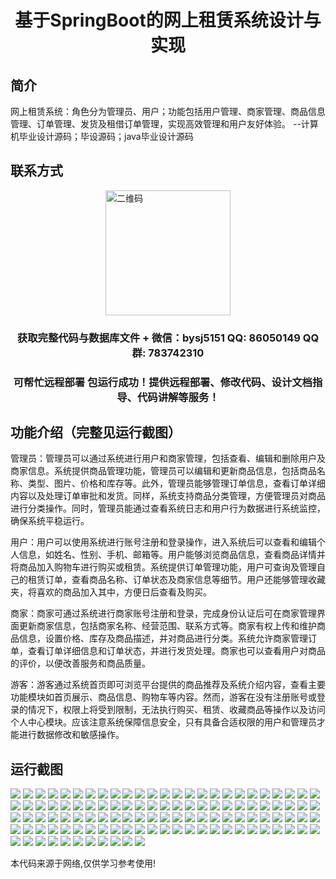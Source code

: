 <p><h1 align="center">基于SpringBoot的网上租赁系统设计与实现</h1></p>

## 简介
网上租赁系统：角色分为管理员、用户；功能包括用户管理、商家管理、商品信息管理、订单管理、发货及租借订单管理，实现高效管理和用户友好体验。    --计算机毕业设计源码；毕设源码；java毕业设计源码


## 联系方式
<img src="https://bs-1329754181.cos.ap-shanghai.myqcloud.com/wx.jpg" alt="二维码" style="display: block; margin: 0 auto;" width="200px">
<p><h3 align="center">获取完整代码与数据库文件 + 微信：bysj5151 QQ: 86050149 QQ群: 783742310</h3></p>
<p><h3 align="center">可帮忙远程部署 包运行成功！提供远程部署、修改代码、设计文档指导、代码讲解等服务！</h3></p>

## 功能介绍（完整见运行截图）
管理员：管理员可以通过系统进行用户和商家管理，包括查看、编辑和删除用户及商家信息。系统提供商品管理功能，管理员可以编辑和更新商品信息，包括商品名称、类型、图片、价格和库存等。此外，管理员能够管理订单信息，查看订单详细内容以及处理订单审批和发货。同样，系统支持商品分类管理，方便管理员对商品进行分类操作。同时，管理员能通过查看系统日志和用户行为数据进行系统监控，确保系统平稳运行。

用户：用户可以使用系统进行账号注册和登录操作，进入系统后可以查看和编辑个人信息，如姓名、性别、手机、邮箱等。用户能够浏览商品信息，查看商品详情并将商品加入购物车进行购买或租赁。系统提供订单管理功能，用户可查询及管理自己的租赁订单，查看商品名称、订单状态及商家信息等细节。用户还能够管理收藏夹，将喜欢的商品加入其中，方便日后查看及购买。

商家：商家可通过系统进行商家账号注册和登录，完成身份认证后可在商家管理界面更新商家信息，包括商家名称、经营范围、联系方式等。商家有权上传和维护商品信息，设置价格、库存及商品描述，并对商品进行分类。系统允许商家管理订单，查看订单详细信息和订单状态，并进行发货处理。商家也可以查看用户对商品的评价，以便改善服务和商品质量。

游客：游客通过系统首页即可浏览平台提供的商品推荐及系统介绍内容，查看主要功能模块如首页展示、商品信息、购物车等内容。然而，游客在没有注册账号或登录的情况下，权限上将受到限制，无法执行购买、租赁、收藏商品等操作以及访问个人中心模块。应该注意系统保障信息安全，只有具备合适权限的用户和管理员才能进行数据修改和敏感操作。


## 运行截图
![](https://bs-1329754181.cos.ap-shanghai.myqcloud.com/spring/OnlineRentalSystemDesignAndImplementation/img/001.jpg)
![](https://bs-1329754181.cos.ap-shanghai.myqcloud.com/spring/OnlineRentalSystemDesignAndImplementation/img/002.jpg)
![](https://bs-1329754181.cos.ap-shanghai.myqcloud.com/spring/OnlineRentalSystemDesignAndImplementation/img/003.jpg)
![](https://bs-1329754181.cos.ap-shanghai.myqcloud.com/spring/OnlineRentalSystemDesignAndImplementation/img/004.jpg)
![](https://bs-1329754181.cos.ap-shanghai.myqcloud.com/spring/OnlineRentalSystemDesignAndImplementation/img/005.jpg)
![](https://bs-1329754181.cos.ap-shanghai.myqcloud.com/spring/OnlineRentalSystemDesignAndImplementation/img/006.jpg)
![](https://bs-1329754181.cos.ap-shanghai.myqcloud.com/spring/OnlineRentalSystemDesignAndImplementation/img/007.jpg)
![](https://bs-1329754181.cos.ap-shanghai.myqcloud.com/spring/OnlineRentalSystemDesignAndImplementation/img/008.jpg)
![](https://bs-1329754181.cos.ap-shanghai.myqcloud.com/spring/OnlineRentalSystemDesignAndImplementation/img/009.jpg)
![](https://bs-1329754181.cos.ap-shanghai.myqcloud.com/spring/OnlineRentalSystemDesignAndImplementation/img/010.jpg)
![](https://bs-1329754181.cos.ap-shanghai.myqcloud.com/spring/OnlineRentalSystemDesignAndImplementation/img/011.jpg)
![](https://bs-1329754181.cos.ap-shanghai.myqcloud.com/spring/OnlineRentalSystemDesignAndImplementation/img/012.jpg)
![](https://bs-1329754181.cos.ap-shanghai.myqcloud.com/spring/OnlineRentalSystemDesignAndImplementation/img/013.jpg)
![](https://bs-1329754181.cos.ap-shanghai.myqcloud.com/spring/OnlineRentalSystemDesignAndImplementation/img/014.jpg)
![](https://bs-1329754181.cos.ap-shanghai.myqcloud.com/spring/OnlineRentalSystemDesignAndImplementation/img/015.jpg)
![](https://bs-1329754181.cos.ap-shanghai.myqcloud.com/spring/OnlineRentalSystemDesignAndImplementation/img/016.jpg)
![](https://bs-1329754181.cos.ap-shanghai.myqcloud.com/spring/OnlineRentalSystemDesignAndImplementation/img/017.jpg)
![](https://bs-1329754181.cos.ap-shanghai.myqcloud.com/spring/OnlineRentalSystemDesignAndImplementation/img/018.jpg)
![](https://bs-1329754181.cos.ap-shanghai.myqcloud.com/spring/OnlineRentalSystemDesignAndImplementation/img/019.jpg)
![](https://bs-1329754181.cos.ap-shanghai.myqcloud.com/spring/OnlineRentalSystemDesignAndImplementation/img/020.jpg)
![](https://bs-1329754181.cos.ap-shanghai.myqcloud.com/spring/OnlineRentalSystemDesignAndImplementation/img/021.jpg)
![](https://bs-1329754181.cos.ap-shanghai.myqcloud.com/spring/OnlineRentalSystemDesignAndImplementation/img/022.jpg)
![](https://bs-1329754181.cos.ap-shanghai.myqcloud.com/spring/OnlineRentalSystemDesignAndImplementation/img/023.jpg)
![](https://bs-1329754181.cos.ap-shanghai.myqcloud.com/spring/OnlineRentalSystemDesignAndImplementation/img/024.jpg)
![](https://bs-1329754181.cos.ap-shanghai.myqcloud.com/spring/OnlineRentalSystemDesignAndImplementation/img/025.jpg)
![](https://bs-1329754181.cos.ap-shanghai.myqcloud.com/spring/OnlineRentalSystemDesignAndImplementation/img/026.jpg)
![](https://bs-1329754181.cos.ap-shanghai.myqcloud.com/spring/OnlineRentalSystemDesignAndImplementation/img/027.jpg)
![](https://bs-1329754181.cos.ap-shanghai.myqcloud.com/spring/OnlineRentalSystemDesignAndImplementation/img/028.jpg)
![](https://bs-1329754181.cos.ap-shanghai.myqcloud.com/spring/OnlineRentalSystemDesignAndImplementation/img/029.jpg)
![](https://bs-1329754181.cos.ap-shanghai.myqcloud.com/spring/OnlineRentalSystemDesignAndImplementation/img/030.jpg)
![](https://bs-1329754181.cos.ap-shanghai.myqcloud.com/spring/OnlineRentalSystemDesignAndImplementation/img/031.jpg)
![](https://bs-1329754181.cos.ap-shanghai.myqcloud.com/spring/OnlineRentalSystemDesignAndImplementation/img/032.jpg)
![](https://bs-1329754181.cos.ap-shanghai.myqcloud.com/spring/OnlineRentalSystemDesignAndImplementation/img/033.jpg)
![](https://bs-1329754181.cos.ap-shanghai.myqcloud.com/spring/OnlineRentalSystemDesignAndImplementation/img/034.jpg)
![](https://bs-1329754181.cos.ap-shanghai.myqcloud.com/spring/OnlineRentalSystemDesignAndImplementation/img/035.jpg)
![](https://bs-1329754181.cos.ap-shanghai.myqcloud.com/spring/OnlineRentalSystemDesignAndImplementation/img/036.jpg)
![](https://bs-1329754181.cos.ap-shanghai.myqcloud.com/spring/OnlineRentalSystemDesignAndImplementation/img/037.jpg)
![](https://bs-1329754181.cos.ap-shanghai.myqcloud.com/spring/OnlineRentalSystemDesignAndImplementation/img/038.jpg)
![](https://bs-1329754181.cos.ap-shanghai.myqcloud.com/spring/OnlineRentalSystemDesignAndImplementation/img/039.jpg)
![](https://bs-1329754181.cos.ap-shanghai.myqcloud.com/spring/OnlineRentalSystemDesignAndImplementation/img/040.jpg)
![](https://bs-1329754181.cos.ap-shanghai.myqcloud.com/spring/OnlineRentalSystemDesignAndImplementation/img/041.jpg)
![](https://bs-1329754181.cos.ap-shanghai.myqcloud.com/spring/OnlineRentalSystemDesignAndImplementation/img/042.jpg)
![](https://bs-1329754181.cos.ap-shanghai.myqcloud.com/spring/OnlineRentalSystemDesignAndImplementation/img/043.jpg)
![](https://bs-1329754181.cos.ap-shanghai.myqcloud.com/spring/OnlineRentalSystemDesignAndImplementation/img/044.jpg)
![](https://bs-1329754181.cos.ap-shanghai.myqcloud.com/spring/OnlineRentalSystemDesignAndImplementation/img/045.jpg)
![](https://bs-1329754181.cos.ap-shanghai.myqcloud.com/spring/OnlineRentalSystemDesignAndImplementation/img/046.jpg)
![](https://bs-1329754181.cos.ap-shanghai.myqcloud.com/spring/OnlineRentalSystemDesignAndImplementation/img/047.jpg)
![](https://bs-1329754181.cos.ap-shanghai.myqcloud.com/spring/OnlineRentalSystemDesignAndImplementation/img/048.jpg)
![](https://bs-1329754181.cos.ap-shanghai.myqcloud.com/spring/OnlineRentalSystemDesignAndImplementation/img/049.jpg)
![](https://bs-1329754181.cos.ap-shanghai.myqcloud.com/spring/OnlineRentalSystemDesignAndImplementation/img/050.jpg)
![](https://bs-1329754181.cos.ap-shanghai.myqcloud.com/spring/OnlineRentalSystemDesignAndImplementation/img/051.jpg)
![](https://bs-1329754181.cos.ap-shanghai.myqcloud.com/spring/OnlineRentalSystemDesignAndImplementation/img/052.jpg)
![](https://bs-1329754181.cos.ap-shanghai.myqcloud.com/spring/OnlineRentalSystemDesignAndImplementation/img/053.jpg)
![](https://bs-1329754181.cos.ap-shanghai.myqcloud.com/spring/OnlineRentalSystemDesignAndImplementation/img/054.jpg)
![](https://bs-1329754181.cos.ap-shanghai.myqcloud.com/spring/OnlineRentalSystemDesignAndImplementation/img/055.jpg)
![](https://bs-1329754181.cos.ap-shanghai.myqcloud.com/spring/OnlineRentalSystemDesignAndImplementation/img/056.jpg)
![](https://bs-1329754181.cos.ap-shanghai.myqcloud.com/spring/OnlineRentalSystemDesignAndImplementation/img/057.jpg)
![](https://bs-1329754181.cos.ap-shanghai.myqcloud.com/spring/OnlineRentalSystemDesignAndImplementation/img/058.jpg)
![](https://bs-1329754181.cos.ap-shanghai.myqcloud.com/spring/OnlineRentalSystemDesignAndImplementation/img/059.jpg)
![](https://bs-1329754181.cos.ap-shanghai.myqcloud.com/spring/OnlineRentalSystemDesignAndImplementation/img/060.jpg)
![](https://bs-1329754181.cos.ap-shanghai.myqcloud.com/spring/OnlineRentalSystemDesignAndImplementation/img/061.jpg)
![](https://bs-1329754181.cos.ap-shanghai.myqcloud.com/spring/OnlineRentalSystemDesignAndImplementation/img/062.jpg)
![](https://bs-1329754181.cos.ap-shanghai.myqcloud.com/spring/OnlineRentalSystemDesignAndImplementation/img/063.jpg)
![](https://bs-1329754181.cos.ap-shanghai.myqcloud.com/spring/OnlineRentalSystemDesignAndImplementation/img/064.jpg)
![](https://bs-1329754181.cos.ap-shanghai.myqcloud.com/spring/OnlineRentalSystemDesignAndImplementation/img/065.jpg)
![](https://bs-1329754181.cos.ap-shanghai.myqcloud.com/spring/OnlineRentalSystemDesignAndImplementation/img/066.jpg)
![](https://bs-1329754181.cos.ap-shanghai.myqcloud.com/spring/OnlineRentalSystemDesignAndImplementation/img/067.jpg)
![](https://bs-1329754181.cos.ap-shanghai.myqcloud.com/spring/OnlineRentalSystemDesignAndImplementation/img/068.jpg)
![](https://bs-1329754181.cos.ap-shanghai.myqcloud.com/spring/OnlineRentalSystemDesignAndImplementation/img/069.jpg)
![](https://bs-1329754181.cos.ap-shanghai.myqcloud.com/spring/OnlineRentalSystemDesignAndImplementation/img/070.jpg)
![](https://bs-1329754181.cos.ap-shanghai.myqcloud.com/spring/OnlineRentalSystemDesignAndImplementation/img/071.jpg)
![](https://bs-1329754181.cos.ap-shanghai.myqcloud.com/spring/OnlineRentalSystemDesignAndImplementation/img/072.jpg)
![](https://bs-1329754181.cos.ap-shanghai.myqcloud.com/spring/OnlineRentalSystemDesignAndImplementation/img/073.jpg)
![](https://bs-1329754181.cos.ap-shanghai.myqcloud.com/spring/OnlineRentalSystemDesignAndImplementation/img/074.jpg)
![](https://bs-1329754181.cos.ap-shanghai.myqcloud.com/spring/OnlineRentalSystemDesignAndImplementation/img/075.jpg)
![](https://bs-1329754181.cos.ap-shanghai.myqcloud.com/spring/OnlineRentalSystemDesignAndImplementation/img/076.jpg)
![](https://bs-1329754181.cos.ap-shanghai.myqcloud.com/spring/OnlineRentalSystemDesignAndImplementation/img/077.jpg)
![](https://bs-1329754181.cos.ap-shanghai.myqcloud.com/spring/OnlineRentalSystemDesignAndImplementation/img/078.jpg)
![](https://bs-1329754181.cos.ap-shanghai.myqcloud.com/spring/OnlineRentalSystemDesignAndImplementation/img/079.jpg)
![](https://bs-1329754181.cos.ap-shanghai.myqcloud.com/spring/OnlineRentalSystemDesignAndImplementation/img/080.jpg)
![](https://bs-1329754181.cos.ap-shanghai.myqcloud.com/spring/OnlineRentalSystemDesignAndImplementation/img/081.jpg)
![](https://bs-1329754181.cos.ap-shanghai.myqcloud.com/spring/OnlineRentalSystemDesignAndImplementation/img/082.jpg)
![](https://bs-1329754181.cos.ap-shanghai.myqcloud.com/spring/OnlineRentalSystemDesignAndImplementation/img/083.jpg)
![](https://bs-1329754181.cos.ap-shanghai.myqcloud.com/spring/OnlineRentalSystemDesignAndImplementation/img/084.jpg)
![](https://bs-1329754181.cos.ap-shanghai.myqcloud.com/spring/OnlineRentalSystemDesignAndImplementation/img/085.jpg)
![](https://bs-1329754181.cos.ap-shanghai.myqcloud.com/spring/OnlineRentalSystemDesignAndImplementation/img/086.jpg)
![](https://bs-1329754181.cos.ap-shanghai.myqcloud.com/spring/OnlineRentalSystemDesignAndImplementation/img/087.jpg)
![](https://bs-1329754181.cos.ap-shanghai.myqcloud.com/spring/OnlineRentalSystemDesignAndImplementation/img/088.jpg)
![](https://bs-1329754181.cos.ap-shanghai.myqcloud.com/spring/OnlineRentalSystemDesignAndImplementation/img/089.jpg)
![](https://bs-1329754181.cos.ap-shanghai.myqcloud.com/spring/OnlineRentalSystemDesignAndImplementation/img/090.jpg)
![](https://bs-1329754181.cos.ap-shanghai.myqcloud.com/spring/OnlineRentalSystemDesignAndImplementation/img/091.jpg)
![](https://bs-1329754181.cos.ap-shanghai.myqcloud.com/spring/OnlineRentalSystemDesignAndImplementation/img/092.jpg)
![](https://bs-1329754181.cos.ap-shanghai.myqcloud.com/spring/OnlineRentalSystemDesignAndImplementation/img/093.jpg)
![](https://bs-1329754181.cos.ap-shanghai.myqcloud.com/spring/OnlineRentalSystemDesignAndImplementation/img/094.jpg)
![](https://bs-1329754181.cos.ap-shanghai.myqcloud.com/spring/OnlineRentalSystemDesignAndImplementation/img/095.jpg)
![](https://bs-1329754181.cos.ap-shanghai.myqcloud.com/spring/OnlineRentalSystemDesignAndImplementation/img/096.jpg)
![](https://bs-1329754181.cos.ap-shanghai.myqcloud.com/spring/OnlineRentalSystemDesignAndImplementation/img/097.jpg)
![](https://bs-1329754181.cos.ap-shanghai.myqcloud.com/spring/OnlineRentalSystemDesignAndImplementation/img/098.jpg)
![](https://bs-1329754181.cos.ap-shanghai.myqcloud.com/spring/OnlineRentalSystemDesignAndImplementation/img/099.jpg)
![](https://bs-1329754181.cos.ap-shanghai.myqcloud.com/spring/OnlineRentalSystemDesignAndImplementation/img/100.jpg)
![](https://bs-1329754181.cos.ap-shanghai.myqcloud.com/spring/OnlineRentalSystemDesignAndImplementation/img/101.jpg)
![](https://bs-1329754181.cos.ap-shanghai.myqcloud.com/spring/OnlineRentalSystemDesignAndImplementation/img/102.jpg)
![](https://bs-1329754181.cos.ap-shanghai.myqcloud.com/spring/OnlineRentalSystemDesignAndImplementation/img/103.jpg)
![](https://bs-1329754181.cos.ap-shanghai.myqcloud.com/spring/OnlineRentalSystemDesignAndImplementation/img/104.jpg)
![](https://bs-1329754181.cos.ap-shanghai.myqcloud.com/spring/OnlineRentalSystemDesignAndImplementation/img/105.jpg)
![](https://bs-1329754181.cos.ap-shanghai.myqcloud.com/spring/OnlineRentalSystemDesignAndImplementation/img/106.jpg)
![](https://bs-1329754181.cos.ap-shanghai.myqcloud.com/spring/OnlineRentalSystemDesignAndImplementation/img/107.jpg)
![](https://bs-1329754181.cos.ap-shanghai.myqcloud.com/spring/OnlineRentalSystemDesignAndImplementation/img/108.jpg)
![](https://bs-1329754181.cos.ap-shanghai.myqcloud.com/spring/OnlineRentalSystemDesignAndImplementation/img/109.jpg)
![](https://bs-1329754181.cos.ap-shanghai.myqcloud.com/spring/OnlineRentalSystemDesignAndImplementation/img/110.jpg)
![](https://bs-1329754181.cos.ap-shanghai.myqcloud.com/spring/OnlineRentalSystemDesignAndImplementation/img/111.jpg)

<p>本代码来源于网络,仅供学习参考使用!</p>
